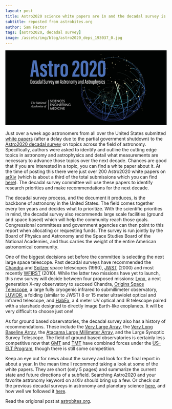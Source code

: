 ```yaml
---
layout: post
title: Astro2020 science white papers are in and the decadal survey is underway!
subtitle: reposted from astrobites.org
author: Sam Factor
tags: [astro2020, decadal survey]
image: /assets/img/blog/astro2020_deps_193037_0.jpg
---
```

<div class="img"><img src="/assets/img/blog/ssb_185163.jpg"></div>

Just over a week ago astronomers from all over the United States submitted <a href="https://en.wikipedia.org/wiki/White_paper">white papers</a> (after a delay due to the partial government shutdown) to the <a href="http://sites.nationalacademies.org/SSB/CurrentProjects/SSB_185159">Astro2020 decadal survey</a> on topics across the field of astronomy. Specifically, authors were asked to identify and outline the cutting edge topics in astronomy and astrophysics and detail what measurements are necessary to advance those topics over the next decade. Chances are good that if you are interested in a topic, you can find a white paper about it. At the time of posting this there were just over 200 Astro2020 white papers on <a href="https://arxiv.org/search/?searchtype=all&amp;query=astro2020&amp;abstracts=show">arXiv</a> (which is about a third of the total submissions which you can find <a href="https://data.surveygizmo.com/reportsview/?key=623127-8873173-ca931dd9d8f235b18a2ca979abc3ff0d&amp;realtime=true">here</a>). The decadal survey committee will use these papers to identify research priorities and make recommendations for the next decade.

The decadal survey process, and the document it produces, is the backbone of astronomy in the United States. The field comes together every ten years and decides what to prioritize. With the scientific priorities in mind, the decadal survey also recommends large scale facilities (ground and space based) which will help the community reach those goals. Congressional committees and government agencies can then point to this report when allocating or requesting funds. The survey is run jointly by the Board of Physics and Astronomy and the Space Studies Board of the National Academies, and thus carries the weight of the entire American astronomical community.

One of the biggest decisions set before the committee is selecting the next large space telescope. Past decadal surveys have recommended the <a href="http://chandra.harvard.edu">Chandra</a> and <a href="http://www.spitzer.caltech.edu">Spitzer</a> space telescopes (1990), <a href="https://www.jwst.nasa.gov">JWST</a> (2000) and most recently <a href="https://www.nasa.gov/wfirst">WFIRST</a> (2010). While the latter two missions have yet to launch, this new survey will decide between four proposed missions: <a href="https://wwwastro.msfc.nasa.gov/lynx/">Lynx</a>, a next generation X-ray observatory to succeed Chandra, <a href="https://asd.gsfc.nasa.gov/firs/">Origins Space Telescope</a>, a large fully cryogenic infrared to submillimeter observatory, <a href="https://asd.gsfc.nasa.gov/luvoir/">LUVIOR</a>, a folding (similar to JWST) 8 or 15 meter ultraviolet optical and infrared telescope, and <a href="https://www.jpl.nasa.gov/habex/">HabEx</a>, a 4 meter UV optical and IR telescope paired with a starshade designed to directly image Earth-like exoplanets. It will be very difficult to choose just one!

As for ground based observatories, the decadal survey also has a history of recommendations. These include the <a href="https://public.nrao.edu/telescopes/vla/">Very Large Array</a>, the <a href="https://public.nrao.edu/telescopes/vla/">Very Long Baseline Array</a>, the <a href="https://public.nrao.edu/telescopes/alma/">Atacama Large Millimeter Array</a>, and the Large Synoptic Survey Telescope. The field of ground based observatories is certainly less competitive now that <a href="https://www.gmto.org">GMT</a> and <a href="https://www.tmt.org">TMT</a> have combined forces under the <a href="https://www.noao.edu/news/2018/us-elt-announcement.php">US-ELT Program</a>, though there is still some competition.

Keep an eye out for news about the survey and look for the final report in about a year. In the mean time I recommend taking a look at some of the white papers. They are short (only 5 pages) and summarize the current state and future directions of a subfield. Searching Astro2020 and your favorite astronomy keyword on arXiv should bring up a few. Or check out the previous decadal surveys in astronomy and planetary science <a href="https://astrobites.org/2013/03/28/a-tale-of-two-surveys/">here</a>, and how well we followed it <a href="https://astrobites.org/2017/03/31/the-midterm-assessment-hows-it-coming/">here</a>.

Read the origional post at [astrobites.org](https://astrobites.org/2019/03/22/astro2020_getting_underway/).
